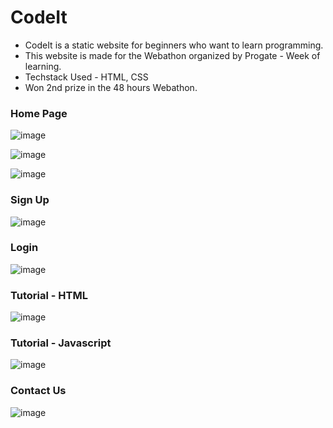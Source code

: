 # CodeIt 
* CodeIt is a static website for beginners who want to learn programming.
* This website is made for the Webathon organized by Progate - Week of learning. 
* Techstack Used - HTML, CSS
* Won 2nd prize in the 48 hours Webathon.

### Home Page
![image](https://user-images.githubusercontent.com/61665348/123914226-ccdb9400-d99c-11eb-8e16-73c1a99025eb.png)

![image](https://user-images.githubusercontent.com/61665348/123914612-33f94880-d99d-11eb-88e3-4c55b806fb69.png)

![image](https://user-images.githubusercontent.com/61665348/123914736-58552500-d99d-11eb-8877-bf6d6baa8010.png)

### Sign Up
![image](https://user-images.githubusercontent.com/61665348/123914496-14622000-d99d-11eb-8927-7eb753cd3ead.png)

### Login
![image](https://user-images.githubusercontent.com/61665348/123914837-7884e400-d99d-11eb-995d-4cc37e43795d.png)

### Tutorial - HTML
![image](https://user-images.githubusercontent.com/61665348/123917048-f944df80-d99f-11eb-8718-20f80fb40e47.png)

### Tutorial - Javascript
![image](https://user-images.githubusercontent.com/61665348/123917334-4a54d380-d9a0-11eb-83d9-e2072b6cfbf6.png)

### Contact Us
![image](https://user-images.githubusercontent.com/61665348/123917205-27c2ba80-d9a0-11eb-83c4-e833e281a286.png)

